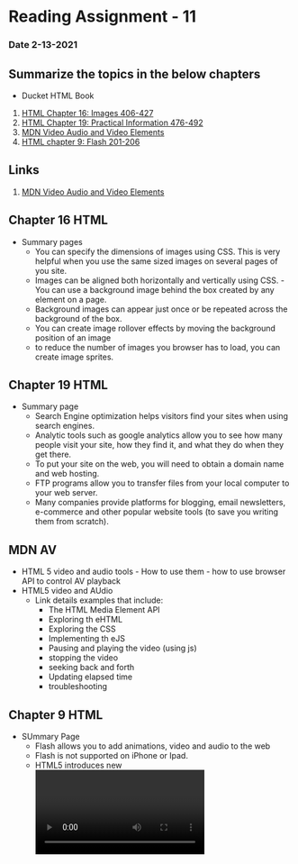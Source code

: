 # Reading Assignment - 11
### Date 2-13-2021
 
## Summarize the topics in the below chapters
- Ducket HTML Book
1. [HTML Chapter 16: Images 406-427](#chapter-16-html)
1. [HTML Chapter 19: Practical Information 476-492](#chapter-19-html)
1. [MDN Video Audio and Video Elements](#mdn-av)
1. [HTML chapter 9: Flash 201-206](#chapter-9-html)

## Links
1. [MDN Video Audio and Video Elements](https://developer.mozilla.org/en-US/docs/Learn/JavaScript/Client-side_web_APIs/Video_and_audio_APIs)

## Chapter 16 HTML
- Summary pages
  - You can specify the dimensions of images using CSS. This is very helpful when you use the same sized images on several pages of you site.
  - Images can be aligned both horizontally and vertically using CSS.
  -You can use a background image behind the box created by any element on a page.
  - Background images can appear just once or be repeated across the background of the box.
  - You can create image rollover effects by moving the background position of an image
  - to reduce the number of images you browser has to load, you can create image sprites.

## Chapter 19 HTML
- Summary page
  - Search Engine optimization helps visitors find your sites when using search engines.
  - Analytic tools such as google analytics allow you to see how many people visit your site, how they find it, and what they do when they get there.
  - To put your site on the web, you will need to obtain a domain name and web hosting.
  - FTP programs allow you to transfer files from your local computer to your web server.
  - Many companies provide platforms for blogging, email newsletters, e-commerce and other popular website tools (to save you writing them from scratch).

## MDN AV
- HTML 5 video and audio tools - How to use them - how to use browser API to control AV playback
- HTML5 video and AUdio
  - Link details examples that include:
    - The HTML Media Element API
    - Exploring th eHTML
    - Exploring the CSS
    - Implementing th eJS
    - Pausing and playing the video (using js)
    - stopping the video
    - seeking back and forth
    - Updating elapsed time
    - troubleshooting 

## Chapter 9 HTML
- SUmmary Page
  - Flash allows you to add animations, video and audio to the web
  - Flash is not supported on iPhone or Ipad.
  - HTML5 introduces new <video> and <audio> elements for adding video and audio to websites, but these are on;y supported in the latest browsers.
  -Browsers that support the HTML5 elements do not all support the same video and audio formats, so you need to supply you files in different formats to ensure that everyone can see/hear them.